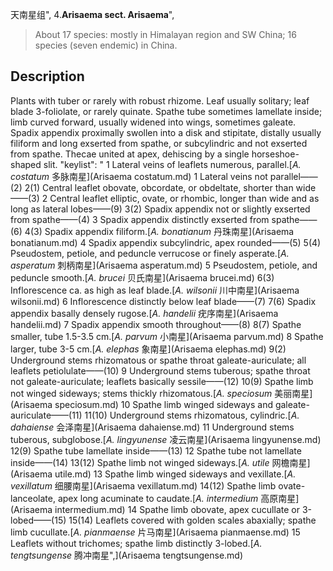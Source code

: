 天南星组",
4.**Arisaema sect. Arisaema**",

> About 17 species: mostly in Himalayan region and SW China; 16 species (seven endemic) in China.

## Description
Plants with tuber or rarely with robust rhizome. Leaf usually solitary; leaf blade 3-foliolate, or rarely quinate. Spathe tube sometimes lamellate inside; limb curved forward, usually widened into wings, sometimes galeate. Spadix appendix proximally swollen into a disk and stipitate, distally usually filiform and long exserted from spathe, or subcylindric and not exserted from spathe. Thecae united at apex, dehiscing by a single horseshoe-shaped slit.
  "keylist": "
1 Lateral veins of leaflets numerous, parallel.[*A. costatum* 多脉南星](Arisaema costatum.md)
1 Lateral veins not parallel——(2)
2(1) Central leaflet obovate, obcordate, or obdeltate, shorter than wide——(3)
2 Central leaflet elliptic, ovate, or rhombic, longer than wide and as long as lateral lobes——(9)
3(2) Spadix appendix not or slightly exserted from spathe——(4)
3 Spadix appendix distinctly exserted from spathe——(6)
4(3) Spadix appendix filiform.[*A. bonatianum* 丹珠南星](Arisaema bonatianum.md)
4 Spadix appendix subcylindric, apex rounded——(5)
5(4) Pseudostem, petiole, and peduncle verrucose or finely asperate.[*A. asperatum* 刺柄南星](Arisaema asperatum.md)
5 Pseudostem, petiole, and peduncle smooth.[*A. brucei* 贝氏南星](Arisaema brucei.md)
6(3) Inflorescence ca. as high as leaf blade.[*A. wilsonii* 川中南星](Arisaema wilsonii.md)
6 Inflorescence distinctly below leaf blade——(7)
7(6) Spadix appendix basally densely rugose.[*A. handelii* 疣序南星](Arisaema handelii.md)
7 Spadix appendix smooth throughout——(8)
8(7) Spathe smaller, tube 1.5-3.5 cm.[*A. parvum* 小南星](Arisaema parvum.md)
8 Spathe larger, tube 3-5 cm.[*A. elephas* 象南星](Arisaema elephas.md)
9(2) Underground stems rhizomatous or spathe throat galeate-auriculate; all leaflets petiolulate——(10)
9 Underground stems tuberous; spathe throat not galeate-auriculate; leaflets basically sessile——(12)
10(9) Spathe limb not winged sideways; stems thickly rhizomatous.[*A. speciosum* 美丽南星](Arisaema speciosum.md)
10 Spathe limb winged sideways and galeate-auriculate——(11)
11(10) Underground stems rhizomatous, cylindric.[*A. dahaiense* 会泽南星](Arisaema dahaiense.md)
11 Underground stems tuberous, subglobose.[*A. lingyunense* 凌云南星](Arisaema lingyunense.md)
12(9) Spathe tube lamellate inside——(13)
12 Spathe tube not lamellate inside——(14)
13(12) Spathe limb not winged sideways.[*A. utile* 网檐南星](Arisaema utile.md)
13 Spathe limb winged sideways and vexillate.[*A. vexillatum* 细腰南星](Arisaema vexillatum.md)
14(12) Spathe limb ovate-lanceolate, apex long acuminate to caudate.[*A. intermedium* 高原南星](Arisaema intermedium.md)
14 Spathe limb obovate, apex cucullate or 3-lobed——(15)
15(14) Leaflets covered with golden scales abaxially; spathe limb cucullate.[*A. pianmaense* 片马南星](Arisaema pianmaense.md)
15 Leaflets without trichomes; spathe limb distinctly 3-lobed.[*A. tengtsungense* 腾冲南星",](Arisaema tengtsungense.md)
